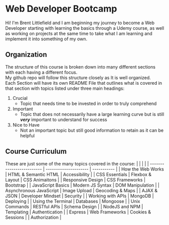 # Web Developer Bootcamp
Hi! I'm Brent Littlefield and I am beginning my journey to become a Web Developer starting with learning the basics through a Udemy course, as well as working on projects at the same time to take what I am learning and implement it into something of my own. 

## Organization
The structure of this course is broken down into many different sections with each having a different focus.   
My github repo will follow this structure closely as It is well organized.  
Each Section will have its own README File that outlines what is covered in that section with topics listed under three main headings:
1. Crucial
    * Topic that needs time to be invested in order to truly comprehend 
2. Important
    * Topic that does not necessarily have a large learning curve but is still ***very*** important to understand for success    
3. Nice to Have
    * Not an important topic but still good information to retain as it can be helpful 

## Course Curriculum
These are just some of the many topics covered in the course:
| <!-- -->                  | <!-- -->              | <!-- -->    |
| ------------------------- | --------------------- | ----------- |
| How the Web Works         | HTML & Semantic HTML  | Accessibility |
| CSS Essentials            | Flexbox & Layout      | CSS Animaitons |
| Responsive Design         | CSS Frameworks        | Bootstrap |
| JavaScript Basics         | Modern JS Syntax      | DOM Manipulation |
| Asynchronous JavaScript   | Image Upload          | Geocoding & Maps |
| AJAX & JSON               | Developer Mindset     | Security |
| Working with APIs         | MongoDB               | Deploying |
| Using the Terminal        | Databases             | Mongoose |
| Unix Commands             | RESTful APIs          | Schema Design |
| NodeJS and NPM            | Templating            | Authentication |
| Express                   | Web Frameworks        | Cookies & Sessions |
| Authorization             |
